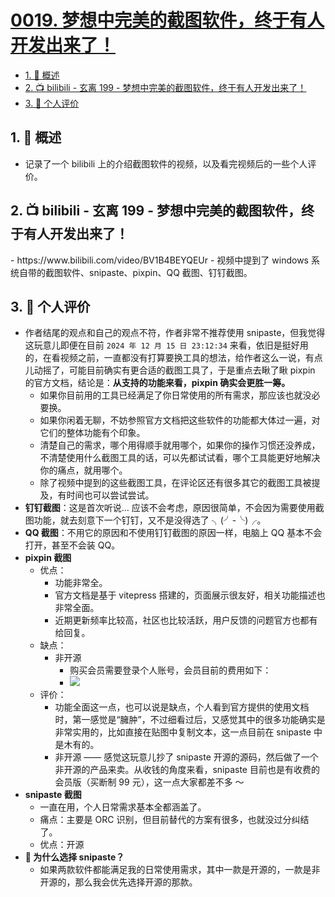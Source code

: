 # [0019. 梦想中完美的截图软件，终于有人开发出来了！](https://github.com/Tdahuyou/TNotes.notes/tree/main/notes/0019.%20%E6%A2%A6%E6%83%B3%E4%B8%AD%E5%AE%8C%E7%BE%8E%E7%9A%84%E6%88%AA%E5%9B%BE%E8%BD%AF%E4%BB%B6%EF%BC%8C%E7%BB%88%E4%BA%8E%E6%9C%89%E4%BA%BA%E5%BC%80%E5%8F%91%E5%87%BA%E6%9D%A5%E4%BA%86%EF%BC%81)

<!-- region:toc -->

- [1. 📝 概述](#1--概述)
- [2. 📺 bilibili - 玄离 199 - 梦想中完美的截图软件，终于有人开发出来了！](#2--bilibili---玄离-199---梦想中完美的截图软件终于有人开发出来了)
- [3. 📝 个人评价](#3--个人评价)

<!-- endregion:toc -->

## 1. 📝 概述

- 记录了一个 bilibili 上的介绍截图软件的视频，以及看完视频后的一些个人评价。

## 2. 📺 bilibili - 玄离 199 - 梦想中完美的截图软件，终于有人开发出来了！

<BilibiliOutsidePlayer id="BV1B4BEYQEUr" />
- https://www.bilibili.com/video/BV1B4BEYQEUr
  - 视频中提到了 windows 系统自带的截图软件、snipaste、pixpin、QQ 截图、钉钉截图。

## 3. 📝 个人评价

- 作者结尾的观点和自己的观点不符，作者非常不推荐使用 snipaste，但我觉得这玩意儿即便在目前 `2024 年 12 月 15 日 23:12:34` 来看，依旧是挺好用的，在看视频之前，一直都没有打算要换工具的想法，给作者这么一说，有点儿动摇了，可能目前确实有更合适的截图工具了，于是重点去瞅了瞅 pixpin 的官方文档，结论是：**从支持的功能来看，pixpin 确实会更胜一筹。**
  - 如果你目前用的工具已经满足了你日常使用的所有需求，那应该也就没必要换。
  - 如果你闲着无聊，不妨参照官方文档把这些软件的功能都大体过一遍，对它们的整体功能有个印象。
  - 清楚自己的需求，哪个用得顺手就用哪个，如果你的操作习惯还没养成，不清楚使用什么截图工具的话，可以先都试试看，哪个工具能更好地解决你的痛点，就用哪个。
  - 除了视频中提到的这些截图工具，在评论区还有很多其它的截图工具被提及，有时间也可以尝试尝试。
- **钉钉截图**：这是首次听说… 应该不会考虑，原因很简单，不会因为需要使用截图功能，就去刻意下一个钉钉，又不是没得选了 ╮(╯-╰)╭。
- **QQ 截图**：不用它的原因和不使用钉钉截图的原因一样，电脑上 QQ 基本不会打开，甚至不会装 QQ。
- **pixpin 截图**
  - 优点：
    - 功能非常全。
    - 官方文档是基于 vitepress 搭建的，页面展示很友好，相关功能描述也非常全面。
    - 近期更新频率比较高，社区也比较活跃，用户反馈的问题官方也都有给回复。
  - 缺点：
    - 非开源
      - 购买会员需要登录个人账号，会员目前的费用如下：
      - ![](https://cdn.jsdelivr.net/gh/Tdahuyou/imgs@main/2024-12-15-23-19-56.png)
  - 评价：
    - 功能全面这一点，也可以说是缺点，个人看到官方提供的使用文档时，第一感觉是“臃肿”，不过细看过后，又感觉其中的很多功能确实是非常实用的，比如直接在贴图中复制文本，这一点目前在 snipaste 中是木有的。
    - 非开源 —— 感觉这玩意儿抄了 snipaste 开源的源码，然后做了一个非开源的产品来卖。从收钱的角度来看，snipaste 目前也是有收费的会员版（买断制 99 元），这一点大家都差不多 ～
- **snipaste 截图**
  - 一直在用，个人日常需求基本全都涵盖了。
  - 痛点：主要是 ORC 识别，但目前替代的方案有很多，也就没过分纠结了。
  - 优点：开源
- **🤔 为什么选择 snipaste？**
  - 如果两款软件都能满足我的日常使用需求，其中一款是开源的，一款是非开源的，那么我会优先选择开源的那款。
